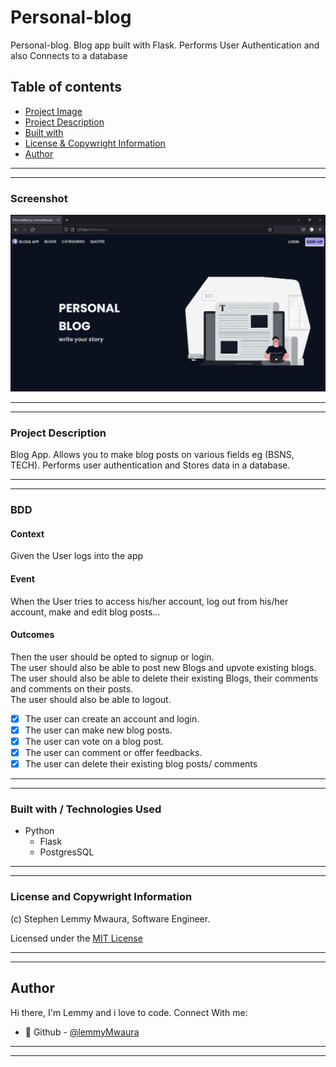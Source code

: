 # Personal-blog
Personal-blog. Blog app built with Flask. Performs User Authentication and also Connects to a database
## Table of contents
  <!-- - [Screenshot](#screenshot) -->
  - [Project Image](#Screenshot)
  - [Project Description](#Project-description) 
  - [Built with](#built-with)
  - [License & Copywright Information](#License-and-Copywright-Information)
  - [Author](#author)

---
___

### Screenshot
![Website](app/static/Images/web.png)
___
---
### Project Description
Blog App.
Allows you to make blog posts on various fields eg (BSNS, TECH). Performs user authentication and Stores data in a database.

---
___

### BDD
 #### Context
   Given the User logs into the app
 #### Event
  When the User tries to access his/her account, log out from his/her account, make and edit blog posts...
#### Outcomes
  Then the user should be opted to signup or login.\
  The user should also be able to post new Blogs and  upvote existing blogs.\
  The user should also be able to delete their existing Blogs, their comments and comments on their posts.\
  The user should also be able to logout.

* [x] The user can create an account and login.
* [x] The user can make new blog posts.
* [x] The user can vote on a blog post.
* [x] The user can comment or offer feedbacks.
* [x] The user can delete their existing blog posts/ comments

---
___
### Built with / Technologies Used

- Python
    - Flask
    - PostgresSQL
---
___
### License and Copywright Information
(c) Stephen Lemmy Mwaura, Software Engineer.

Licensed under the [MIT License](LISENCE)

---
___
## Author 
Hi there, I'm Lemmy and i love to code. Connect With me:

- 🎱 Github - [@lemmyMwaura](https://github.com/LemmyMwaura)

---
___